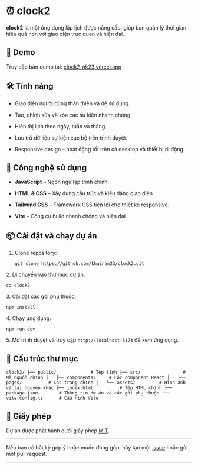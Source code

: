 ⏰ clock2
========

**clock2** là một ứng dụng lập lịch được nâng cấp, giúp bạn quản lý thời gian hiệu quả hơn với giao diện trực quan và hiện đại.​

🚀 Demo
-------

Truy cập bản demo tại: [clock2-nk23.vercel.app](clock2-nk23.vercel.app)

🛠️ Tính năng
-------------

*   Giao diện người dùng thân thiện và dễ sử dụng.​
    
*   Tạo, chỉnh sửa và xóa các sự kiện nhanh chóng.​
    
*   Hiển thị lịch theo ngày, tuần và tháng.​
    
*   Lưu trữ dữ liệu sự kiện cục bộ trên trình duyệt.​
    
*   Responsive design – hoạt động tốt trên cả desktop và thiết bị di động.​
    

🧰 Công nghệ sử dụng
--------------------

*   **JavaScript** – Ngôn ngữ lập trình chính.​
    
*   **HTML & CSS** – Xây dựng cấu trúc và kiểu dáng giao diện.​
    
*   **Tailwind CSS** – Framework CSS tiện lợi cho thiết kế responsive.​
    
*   **Vite** – Công cụ build nhanh chóng và hiện đại.​
    

📦 Cài đặt và chạy dự án
------------------------

1.  Clone repository:​
    
    `git clone https://github.com/khainam23/clock2.git`
    
2\. Di chuyển vào thư mục dự án:​

`cd clock2`

3\. Cài đặt các gói phụ thuộc:​

`npm install`

4\. Chạy ứng dụng:​

`npm run dev`

5\. Mở trình duyệt và truy cập `http://localhost:5173` để xem ứng dụng.​

📁 Cấu trúc thư mục
-------------------

`clock2/ ├── public/             # Tệp tĩnh ├── src/                # Mã nguồn chính │   ├── components/     # Các component React │   ├── pages/          # Các trang chính │   └── assets/         # Hình ảnh và tài nguyên khác ├── index.html          # Tệp HTML chính ├── package.json        # Thông tin dự án và các gói phụ thuộc └── vite.config.ts      # Cấu hình Vite`

📄 Giấy phép
------------

Dự án được phát hành dưới giấy phép [MIT](LICENSE).​

* * *

Nếu bạn có bất kỳ góp ý hoặc muốn đóng góp, hãy tạo một [issue](https://github.com/khainam23/clock2/issues) hoặc gửi một pull request.​

* * *
